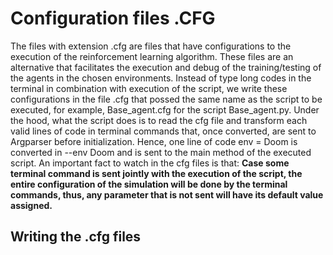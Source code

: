 # Configuration files .CFG
The files with extension .cfg are files that have configurations to the execution of the reinforcement learning algorithm. These files are an alternative that facilitates the execution and debug of the training/testing of the agents in the chosen environments. Instead of type long codes in the terminal in combination with execution of the script, we write these configurations in the file .cfg that possed the same name as the script to be executed, for example, Base_agent.cfg for the script Base_agent.py. Under the hood, what the script does is to read the cfg file and transform each valid lines of code in terminal commands that, once converted, are sent to Argparser before initialization. Hence, one line of code env = Doom is converted in --env Doom and is sent to the main method of the executed script. An important fact to watch in the cfg files is that: **Case some terminal command is sent jointly with the execution of the script, the entire configuration of the simulation will be done by the terminal commands, thus, any parameter that is not sent will have its default value assigned.** 
## Writing the .cfg files
